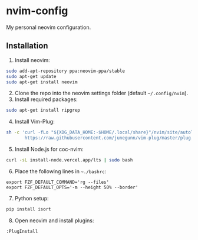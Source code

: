 # nvim-config
My personal neovim configuration.

## Installation
1. Install neovim:
```bash
sudo add-apt-repository ppa:neovim-ppa/stable
sudo apt-get update
sudo apt-get install neovim
```
2. Clone the repo into the neovim settings folder (default `~/.config/nvim`).
3. Install required packages:
```bash
sudo apt-get install ripgrep
```
4. Install Vim-Plug:
```bash
sh -c 'curl -fLo "${XDG_DATA_HOME:-$HOME/.local/share}"/nvim/site/autoload/plug.vim --create-dirs \
       https://raw.githubusercontent.com/junegunn/vim-plug/master/plug.vim'
```
5. Install Node.js for coc-nvim:
```bash
curl -sL install-node.vercel.app/lts | sudo bash
```
6. Place the following lines in `~./bashrc`:
```
export FZF_DEFAULT_COMMAND='rg --files'
export FZF_DEFAULT_OPTS='-m --height 50% --border'
```
7. Python setup:
```bash
pip install isort
```
8. Open neovim and install plugins:
```
:PlugInstall
```
